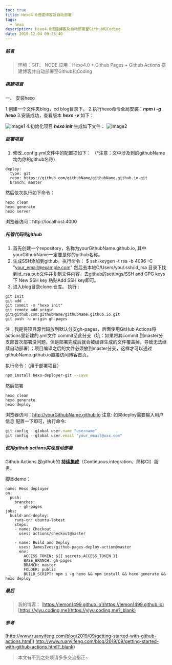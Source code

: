 ```yaml
---
toc: true
title: Hexo4.0搭建博客及自动部署
tags:
  - hexo
description: Hexo4.0搭建博客及自动部署至Github和Coding
date: 2019-12-04 09:35:40
---
```


#####  前言
>环境：GIT、 NODE
应用：Hexo4.0 + Github Pages + Github Actions 搭建博客并自动部署至Github和Coding


#####  搭建项目

一、 安装hexo

1.创建一个文件夹blog，cd blog目录下。
2.执行hexo命令全局安装：***npm i -g hexo***
3.安装成功，查看版本 ***hexo -v***  如下：

<!--more-->

![image1](Image1.png)
4.初始化项目 ***hexo init*** 生成如下文件：
![image2](Image2.png)

##### 部署项目

1. 修改_config.yml文件中的配置项如下：
（*注意：文中涉及到的githubName均为你的github名称）
```
deploy:
  type: git
  repo: https://github.com/githubName/githubName.github.io.git
  branch: master
```
然后依次执行如下命令：
```
hexo clean 
hexo generate 
hexo server
```
浏览器访问：http://localhost:4000

#####  托管代码到github

1. 首先创建一个repository，名称为yourGithubName.github.io, 其中    yourGithubName一定要是你的github名称。
2. 生成SSH添加到github。执行命令：
   $ ssh-keygen -t rsa -b 4096 -C "your_email@example.com" 然后去本地C/Users/you/.ssh/id_rsa 目录下找到id_rsa.pub文件并复制文件内容，去github的settings/SSH and GPG keys 下 New SSH key 粘贴Add SSH key即可。
3. 进入blog目录clone 仓库。
执行 :
```
git init
git add .
git commit -m "hexo init"
git remote add origin git@github.com:githubName/githubName.github.io.git
git push -u origin gh-pages
```
注：我是将项目源代码放到默认分支gh-pages，后面使用GitHub Actions将actions里新建的.yml文件 commit至此分支（坑：如果将其commit 到master分支部首次部署没问题，但是部署完成后就会被编译生成的文件覆盖掉，导致无法继续自动部署）；项目编译之后的文件必须放到master分支，这样才可以通过githubName.github.io直接访问博客首页。

执行命令：（用于部署项目）

```bash
npm install hexo-deployer-git --save
```
然后部署
```
hexo clean 
hexo generate 
hexo deploy
```
浏览器访问：http://yourGithubName.github.io
注意: 如果deploy需要输入用户信息 配置一下即可，执行命令:

```javascript
git config --global user.name "username"
git config --global user.email "your_email@xxx.com"
```

##### 使用github actions实现自动部署
Github Actions 是github的 <u>**持续集成**</u>（Continuous integration，简称CI）服务。

脚本demo：
```
name: Hexo deployer
on:
  push:
    branches:
      - gh-pages
jobs:
  build-and-deploy:
    runs-on: ubuntu-latest
    steps:
    - name: Checkout
      uses: actions/checkout@master

    - name: Build and Deploy
      uses: JamesIves/github-pages-deploy-action@master
      env:
        ACCESS_TOKEN: ${{ secrets.ACCESS_TOKEN }}
        BASE_BRANCH: gh-pages
        BRANCH: master
        FOLDER: public
        BUILD_SCRIPT: npm i -g hexo && npm install && hexo generate && hexo deploy
 ```

##### 最后
  >我的博客：
  >[https://lemon1499.github.io](https://lemon1499.github.io)
  >[https://ylyu.coding.me](https://ylyu.coding.me?_blank)
##### 参考

[http://www.ruanyifeng.com/blog/2019/09/getting-started-with-github-actions.html](
http://www.ruanyifeng.com/blog/2019/09/getting-started-with-github-actions.html?_blank)

>本文有不到之处烦请多多交流指正~